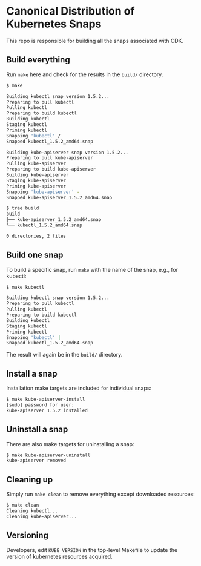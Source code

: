 # Canonical Distribution of Kubernetes Snaps

This repo is responsible for building all the snaps associated with CDK.

## Build everything

Run `make` here and check for the results in the `build/` directory.

```sh
$ make

Building kubectl snap version 1.5.2...
Preparing to pull kubectl
Pulling kubectl
Preparing to build kubectl
Building kubectl
Staging kubectl
Priming kubectl
Snapping 'kubectl' /                                                            
Snapped kubectl_1.5.2_amd64.snap

Building kube-apiserver snap version 1.5.2...
Preparing to pull kube-apiserver
Pulling kube-apiserver
Preparing to build kube-apiserver
Building kube-apiserver
Staging kube-apiserver
Priming kube-apiserver
Snapping 'kube-apiserver' -                                                     
Snapped kube-apiserver_1.5.2_amd64.snap

$ tree build
build
├── kube-apiserver_1.5.2_amd64.snap
└── kubectl_1.5.2_amd64.snap

0 directories, 2 files
```

## Build one snap

To build a specific snap, run `make` with the name of the snap, e.g., for
kubectl:

```sh
$ make kubectl

Building kubectl snap version 1.5.2...
Preparing to pull kubectl
Pulling kubectl
Preparing to build kubectl
Building kubectl
Staging kubectl
Priming kubectl
Snapping 'kubectl' |                                                            
Snapped kubectl_1.5.2_amd64.snap
```

The result will again be in the `build/` directory.

## Install a snap

Installation make targets are included for individual snaps:

```sh
$ make kube-apiserver-install
[sudo] password for user:
kube-apiserver 1.5.2 installed
```

## Uninstall a snap

There are also make targets for uninstalling a snap:

```sh
$ make kube-apiserver-uninstall
kube-apiserver removed
```

## Cleaning up

Simply run `make clean` to remove everything except downloaded resources:

```sh
$ make clean
Cleaning kubectl...
Cleaning kube-apiserver...
```

## Versioning

Developers, edit `KUBE_VERSION` in the top-level Makefile to update the version
of kubernetes resources acquired.
